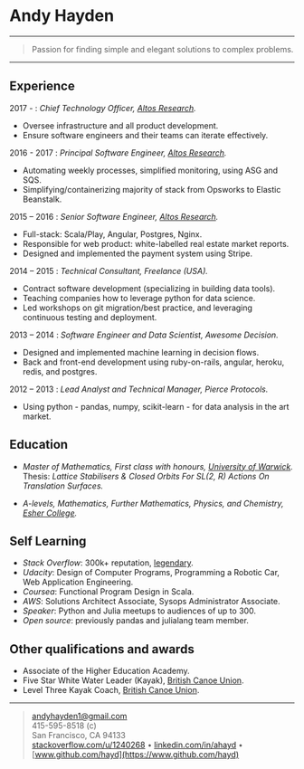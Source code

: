 # Andy Hayden

---

> Passion for finding simple and elegant solutions to complex problems.

---

## Experience

2017 -
: _Chief Technology Officer, [Altos Research](https://altosresearch.com/)._

- Oversee infrastructure and all product development.
- Ensure software engineers and their teams can iterate effectively.

2016 - 2017
: _Principal Software Engineer, [Altos Research](https://altosresearch.com/)._

- Automating weekly processes, simplified monitoring, using ASG and SQS.
- Simplifying/containerizing majority of stack from Opsworks to Elastic Beanstalk.

2015 – 2016
: _Senior Software Engineer, [Altos Research](https://altosresearch.com/)._

- Full-stack: Scala/Play, Angular, Postgres, Nginx.
- Responsible for web product: white-labelled real estate market reports.
- Designed and implemented the payment system using Stripe.

2014 – 2015
: _Technical Consultant, Freelance (USA)._

- Contract software development (specializing in building data tools).
- Teaching companies how to leverage python for data science.
- Led workshops on git migration/best practice, and leveraging continuous testing and deployment.

2013 – 2014
: _Software Engineer and Data Scientist, Awesome Decision._

- Designed and implemented machine learning in decision flows.
- Back and front-end development using ruby-on-rails, angular, heroku, redis, and postgres.

2012 – 2013
: _Lead Analyst and Technical Manager, Pierce Protocols._

- Using python - pandas, numpy, scikit-learn - for data analysis in the art market.

## Education

- _Master of Mathematics, First class with honours, [University of Warwick](https://warwick.ac.uk/fac/sci/maths/)._  
  Thesis: _Lattice Stabilisers & Closed Orbits For SL(2, R) Actions On Translation Surfaces._

- _A-levels, Mathematics, Further Mathematics, Physics, and Chemistry, [Esher College](https://www.esher.ac.uk)._

## Self Learning

- _Stack Overflow_: 300k+ reputation, [legendary](https://stackoverflow.com/help/badges/146/legendary?userid=1240268).
- _Udacity_: Design of Computer Programs, Programming a Robotic Car, Web Application Engineering.
- _Coursea_: Functional Program Design in Scala.
- _AWS_: Solutions Architect Associate, Sysops Administrator Associate.
- _Speaker_: Python and Julia meetups to audiences of up to 300.
- _Open source_: previously pandas and julialang team member.

## Other qualifications and awards

- Associate of the Higher Education Academy.
- Five Star White Water Leader (Kayak), [British Canoe Union](https://www.britishcanoeingawarding.org.uk).
- Level Three Kayak Coach, [British Canoe Union](https://www.britishcanoeingawarding.org.uk).

<!--
## Activities and interests

Climbing, Cycling, Hiking, Kayaking, Octopush, Running, Swimming, Woodcarving, Yoga.
-->

---

> <andyhayden1@gmail.com>  
> 415-595-8518 (c)  
> San Francisco, CA 94133  
> [stackoverflow.com/u/1240268](https://stackoverflow.com/users/1240268/andy-hayden) • [linkedin.com/in/ahayd](https://linkedin.com/in/ahayd) • [www.github.com/hayd](https://www.github.com/hayd)
